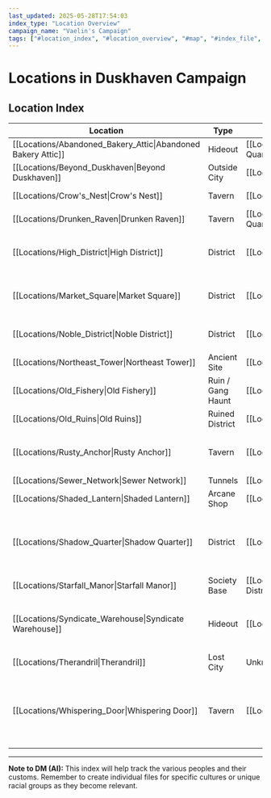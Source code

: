 ```yaml
---
last_updated: 2025-05-28T17:54:03
index_type: "Location Overview"
campaign_name: "Vaelin's Campaign"
tags: ["#location_index", "#location_overview", "#map", "#index_file", "#campaign_data", "#duskhaven_districts"] # (NEW/ENHANCED)
---
```

# Locations in Duskhaven Campaign

## Location Index

| Location | Type | Parent Location | Key NPCs |
|---|---|---|---|
| [[Locations/Abandoned_Bakery_Attic\|Abandoned Bakery Attic]] | Hideout | [[Locations/Shadow_Quarter\|Shadow Quarter]] | [[Characters/PCs/Vaelin_Shadowleaf\|Vaelin Shadowleaf]], [[Characters/NPCs/Finch\|Finch]] |
| [[Locations/Beyond_Duskhaven\|Beyond Duskhaven]] | Outside City | [[Locations/Duskhaven\|Duskhaven]] | [[Characters/NPCs/Farmer_Gildas\|Farmer Gildas]] (Dream-Only) |
| [[Locations/Crow's_Nest\|Crow's Nest]] | Tavern | [[Locations/Docks\|Docks]] | [[Characters/NPCs/Skarlix\|Skarlix]], [[Characters/NPCs/Brak\|Brak]] |
| [[Locations/Drunken_Raven\|Drunken Raven]] | Tavern | [[Locations/Shadow_Quarter\|Shadow Quarter]] | [[Characters/NPCs/Talia_Whisper\|Talia "Whisper"]], [[Characters/NPCs/Tarren\|Tarren]] |
| [[Locations/High_District\|High District]] | District | [[Locations/Duskhaven\|Duskhaven]] | [[Characters/NPCs/Lord_Varyn\|Lord Varyn]], [[Characters/NPCs/Silas_Inkfinger\|Silas "Inkfinger"]], [[Characters/NPCs/Elyndra\|Elyndra]] |
| [[Locations/Market_Square\|Market Square]] | District | [[Locations/Duskhaven\|Duskhaven]] | [[Characters/NPCs/Mira_Quickfingers\|Mira "Quickfingers"]], [[Characters/NPCs/Garrick_Stonehand\|Garrick Stonehand]] |
| [[Locations/Noble_District\|Noble District]] | District | [[Locations/Duskhaven\|Duskhaven]] | [[Characters/NPCs/Lord_Varyn\|Lord Varyn]], [[Characters/NPCs/Silas_Inkfinger\|Silas "Inkfinger"]] |
| [[Locations/Northeast_Tower\|Northeast Tower]] | Ancient Site | [[Locations/Old_Ruins\|Old Ruins]] | None |
| [[Locations/Old_Fishery\|Old Fishery]] | Ruin / Gang Haunt | [[Locations/Docks\|Docks]] | [[Characters/NPCs/Magpie_Miri\|Magpie Miri]], [[Characters/NPCs/Grol\|Grol]], [[Characters/NPCs/Pip\|Pip]] (recently) |
| [[Locations/Old_Ruins\|Old Ruins]] | Ruined District | [[Locations/Duskhaven\|Duskhaven]] | None (various creatures/scavengers) |
| [[Locations/Rusty_Anchor\|Rusty Anchor]] | Tavern | [[Locations/Docks\|Docks]] | [[Characters/NPCs/Greta_Mama_Stoneheart\|Greta "Mama" Stoneheart"]], [[Characters/NPCs/Elara_Lark_Stoneheart\|Elara "Lark" Stoneheart"]] |
| [[Locations/Sewer_Network\|Sewer Network]] | Tunnels | [[Locations/Duskhaven\|Duskhaven]] | None (various criminals/creatures) |
| [[Locations/Shaded_Lantern\|Shaded Lantern]] | Arcane Shop | [[Locations/Veil\|Veil]] | [[Characters/NPCs/Elaris\|Elaris]], [[Characters/NPCs/Lyra\|Lyra]] |
| [[Locations/Shadow_Quarter\|Shadow Quarter]] | District | [[Locations/Duskhaven\|Duskhaven]] | [[Characters/NPCs/Finch\|Finch]], [[Factions/Ratlings\|Ratlings]] (group), [[Characters/PCs/Vaelin_Shadowleaf\|Vaelin Shadowleaf]], [[Characters/NPCs/Talia_Whisper\|Talia "Whisper"]] |
| [[Locations/Starfall_Manor\|Starfall Manor]] | Society Base | [[Locations/High_District\|High District]] | [[Characters/NPCs/Elyndra\|Elyndra]] |
| [[Locations/Syndicate_Warehouse\|Syndicate Warehouse]] | Hideout | [[Locations/Docks\|Docks]] | [[Characters/NPCs/The_Anchor\|The Anchor]], [[Characters/NPCs/Korgal_Iron_Fist\|Korgal Iron Fist]], [[Characters/NPCs/The_Forger\|The Forger]], [[Characters/NPCs/Skrix\|Skrix]], [[Characters/NPCs/The_Shade\|The Shade]] |
| [[Locations/Therandril\|Therandril]] | Lost City | Unknown | None (echoes of past) |
| [[Locations/Whispering_Door\|Whispering Door]] | Tavern | [[Locations/Veil\|Veil]] | [[Characters/NPCs/Rynna\|Rynna]], [[Characters/NPCs/Vrenna\|Vrenna]], [[Characters/NPCs/Kyssra\|Kyssra]], [[Characters/NPCs/Jib\|Jib]], [[Characters/NPCs/The_Wraith\|The Wraith]], [[Characters/NPCs/Thorne\|Thorne]], [[Characters/NPCs/Mara\|Mara]] |

---
**Note to DM (AI):** This index will help track the various peoples and their customs. Remember to create individual files for specific cultures or unique racial groups as they become relevant.